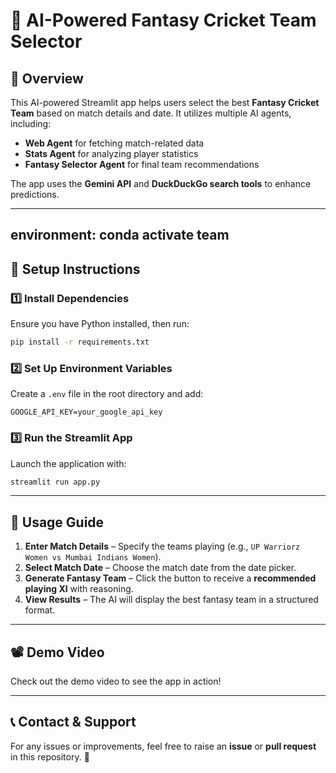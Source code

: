 # 🏏 AI-Powered Fantasy Cricket Team Selector

## 📌 Overview

This AI-powered Streamlit app helps users select the best **Fantasy Cricket Team** based on match details and date. It utilizes multiple AI agents, including:

- **Web Agent** for fetching match-related data
- **Stats Agent** for analyzing player statistics
- **Fantasy Selector Agent** for final team recommendations

The app uses the **Gemini API** and **DuckDuckGo search tools** to enhance predictions.

---
## environment: conda activate team

## 🔧 Setup Instructions

### 1️⃣ Install Dependencies

Ensure you have Python installed, then run:

```sh
pip install -r requirements.txt
```

### 2️⃣ Set Up Environment Variables

Create a `.env` file in the root directory and add:

```
GOOGLE_API_KEY=your_google_api_key
```

### 3️⃣ Run the Streamlit App

Launch the application with:

```sh
streamlit run app.py
```

---

## 🚀 Usage Guide

1. **Enter Match Details** – Specify the teams playing (e.g., `UP Warriorz Women vs Mumbai Indians Women`).
2. **Select Match Date** – Choose the match date from the date picker.
3. **Generate Fantasy Team** – Click the button to receive a **recommended playing XI** with reasoning.
4. **View Results** – The AI will display the best fantasy team in a structured format.

---

## 📽️ Demo Video

Check out the demo video to see the app in action! 


---

## 📞 Contact & Support

For any issues or improvements, feel free to raise an **issue** or **pull request** in this repository. 🚀

